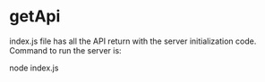 # getApi
index.js file has all the API return with the server initialization code.
Command to run the server is:

node index.js
